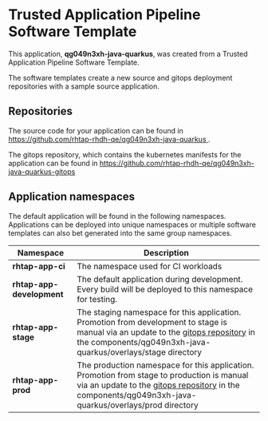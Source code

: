# Trusted Application Pipeline Software Template

This application, **qg049n3xh-java-quarkus**, was created from a Trusted Application Pipeline Software Template.

The software templates create a new source and gitops deployment repositories with a sample source application. 

## Repositories

The source code for your application can be found in [https://github.com/rhtap-rhdh-qe/qg049n3xh-java-quarkus ](https://github.com/rhtap-rhdh-qe/qg049n3xh-java-quarkus ).
 
The gitops repository, which contains the kubernetes manifests for the application can be found in 
[https://github.com/rhtap-rhdh-qe/qg049n3xh-java-quarkus-gitops ](https://github.com/rhtap-rhdh-qe/qg049n3xh-java-quarkus-gitops ) 

## Application namespaces 

The default application will be found in the following namespaces. Applications can be deployed into unique namespaces or multiple software templates can also bet generated into the same group namespaces.  

|  Namespace   |  Description   |  
| -------- | -------- |
| **rhtap-app-ci** | The namespace used for CI workloads |
| **rhtap-app-development** | The default application during development. Every build will be deployed to this namespace for testing. |
| **rhtap-app-stage** | The staging namespace for this application. Promotion from development to stage is manual via an update to the [gitops repository](https://github.com/rhtap-rhdh-qe/qg049n3xh-java-quarkus-gitops ) in the components/qg049n3xh-java-quarkus/overlays/stage directory |
| **rhtap-app-prod** | The production namespace for this application. Promotion from stage to production is manual via an update to the [gitops repository](https://github.com/rhtap-rhdh-qe/qg049n3xh-java-quarkus-gitops ) in the components/qg049n3xh-java-quarkus/overlays/prod directory |